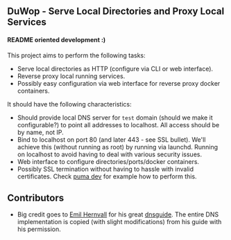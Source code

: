 ## DuWop - Serve Local Directories and Proxy Local Services

#### README oriented development :)

This project aims to perform the following tasks:

* Serve local directories as HTTP (configure via CLI or web interface).
* Reverse proxy local running services.
* Possibly easy configuration via web interface for reverse proxy docker
  containers.

It should have the following characteristics:

* Should provide local DNS server for `test` domain (should we make it
  configurable?) to point all addresses to localhost. All access should be by
  name, not IP.
* Bind to localhost on port 80 (and later 443 - see SSL bullet). We'll achieve
  this (without running as root) by running via launchd. Running on localhost to
  avoid having to deal with various security issues.
* Web interface to configure directories/ports/docker containers.
* Possibly SSL termination without having to hassle with invalid certificates.
  Check [puma dev][pd] for example how to perform this.

## Contributors

* Big credit goes to [Emil Hernvall][emil] for his great [dnsguide][]. The
  entire DNS implementation is copied (with slight modifications) from his guide
  with his permission.

[pd]: https://github.com/puma/puma-dev
[emil]: https://github.com/EmilHernvall
[dnsguide]: https://github.com/EmilHernvall/dnsguide

